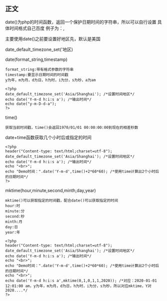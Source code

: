 ## 正文 ##
date()为php的时间函数，返回一个保护日期时间的字符串，所以可以自行设置
具体时间格式自己百度
例子为：,

主要使用date()之前要设置好地区先，默认是美国

date_default_timezone_set('地区)

date(format_string,timestamp)
````
format_string:带有格式参数的字符串
timestamp:要显示日期时间的时间戳
y为年，m为月，d为日，h为时，i为分，s为秒，a为am
````

```
<?php
date_default_timezone_set('Asia/Shanghai'); /*设置时间地区*/
echo date('Y-m-d h:i:s a'); /*输出时间*/
echo date("y-m-D-d-a");
?>
```

time()
````
获取当前时间戳，time()会返回1970/01/01 00:00:00:00到现在的相差秒数
````
date+time函数获取几个小时后或指定的时间
```
<?php
header("Content-type: text/html;charset=utf-8");
date_default_timezone_set('Asia/Shanghai'); /*设置时间地区*/
echo date('Y-m-d h:i:s a'); /*输出时间*/
echo "<br>";
echo "Demo时间：".date('Y-m-d',time()+2*60*60); /*使用time计算出2个小时后的日期时间*/
?>
```

mktime(hour,minute,second,minth,day,year)
```
mktime()可以获取指定的时间戳，配合date()可以获取指定的时间
hour:时
minute:分
second:秒
minth:月
day:日
year:年
```
````
<?php
header("Content-type: text/html;charset=utf-8");
date_default_timezone_set('Asia/Shanghai'); /*设置时间地区*/
echo date('Y-m-d h:i:s a'); /*输出时间*/
echo "<br>";
echo "Demo时间：".date('Y-m-d',time()+2*60*60); /*使用time计算出2个小时后的日期时间*/
echo "<br>";
echo date('Y-m-d h:i:s a',mktime(0,1,0,1,1,2020)); /*对应：2020-01-01 12:01:00 am，y为年，m为月，d为日，h为时，i为分，s为秒，所以对应mktime，Y对2020....*/
?>
````